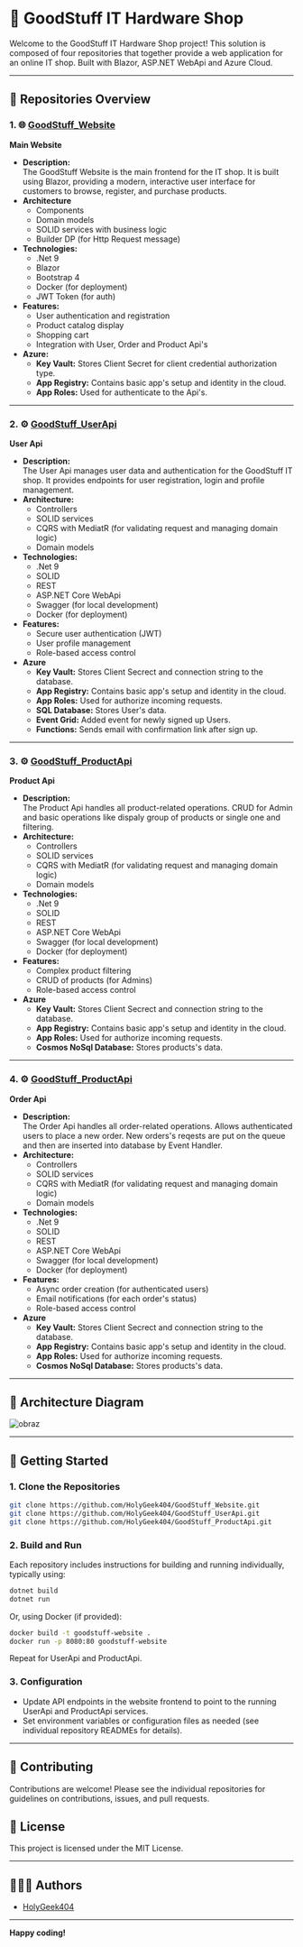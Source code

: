 # 🚀 GoodStuff IT Hardware Shop

Welcome to the GoodStuff IT Hardware Shop project! This solution is composed of four repositories that together provide a web application for an online IT shop.
Built with Blazor, ASP.NET WebApi and Azure Cloud.

---

## 🔎 Repositories Overview

### 1. 🌐 [GoodStuff_Website](https://github.com/HolyGeek404/GoodStuff_Website)
**Main Website**

- **Description:**  
  The GoodStuff Website is the main frontend for the IT shop. It is built using Blazor, providing a modern, interactive user interface for customers to browse, register, and purchase products.
- **Architecture**
  - Components
  - Domain models
  - SOLID services with business logic
  - Builder DP (for Http Request message)
- **Technologies:**
  - .Net 9 
  - Blazor
  - Bootstrap 4
  - Docker (for deployment)
  - JWT Token (for auth)
- **Features:**  
  - User authentication and registration
  - Product catalog display
  - Shopping cart
  - Integration with User, Order and Product Api's
- **Azure:**
  - **Key Vault:** Stores Client Secret for client credential authorization type.
  - **App Registry:** Contains basic app's setup and identity in the cloud.
  - **App Roles:** Used for authenticate to the Api's. 

---

### 2. ⚙️ [GoodStuff_UserApi](https://github.com/HolyGeek404/GoodStuff_UserApi)
**User Api**

- **Description:**  
  The User Api manages user data and authentication for the GoodStuff IT shop. It provides endpoints for user registration, login and profile management.
- **Architecture:**
  - Controllers
  - SOLID services
  - CQRS with MediatR (for validating request and managing domain logic)
  - Domain models
- **Technologies:**
  - .Net 9
  - SOLID
  - REST 
  - ASP.NET Core WebApi
  - Swagger (for local development)
  - Docker (for deployment)
- **Features:**  
  - Secure user authentication (JWT)
  - User profile management
  - Role-based access control
- **Azure**
  - **Key Vault:** Stores Client Secrect and connection string to the database.
  - **App Registry:** Contains basic app's setup and identity in the cloud.
  - **App Roles:** Used for authorize incoming requests.
  - **SQL Database:** Stores User's data.
  - **Event Grid:** Added event for newly signed up Users.
  - **Functions:** Sends email with confirmation link after sign up.

---

### 3. ⚙️ [GoodStuff_ProductApi](https://github.com/HolyGeek404/GoodStuff_ProductApi)
**Product Api**

- **Description:**  
  The Product Api handles all product-related operations. CRUD for Admin and basic operations like dispaly group of products or single one and filtering.
- **Architecture:**
  - Controllers
  - SOLID services
  - CQRS with MediatR (for validating request and managing domain logic)
  - Domain models
- **Technologies:**
  - .Net 9
  - SOLID
  - REST 
  - ASP.NET Core WebApi
  - Swagger (for local development)
  - Docker (for deployment)
- **Features:**  
  - Complex product filtering
  - CRUD of products (for Admins)
  - Role-based access control
- **Azure**
  - **Key Vault:** Stores Client Secrect and connection string to the database.
  - **App Registry:** Contains basic app's setup and identity in the cloud.
  - **App Roles:** Used for authorize incoming requests.
  - **Cosmos NoSql Database:** Stores products's data.

---

### 4. ⚙️ [GoodStuff_ProductApi](https://github.com/HolyGeek404/GoodStuff_OrderApi)
**Order Api**

- **Description:**  
  The Order Api handles all order-related operations. Allows authenticated users to place a new order. New orders's reqests are put on the queue and then are inserted into database by Event Handler.
- **Architecture:**
  - Controllers
  - SOLID services
  - CQRS with MediatR (for validating request and managing domain logic)
  - Domain models
- **Technologies:**
  - .Net 9
  - SOLID
  - REST 
  - ASP.NET Core WebApi
  - Swagger (for local development)
  - Docker (for deployment)
- **Features:**  
  - Async order creation (for authenticated users)
  - Email notifications (for each order's status) 
  - Role-based access control
- **Azure**
  - **Key Vault:** Stores Client Secrect and connection string to the database.
  - **App Registry:** Contains basic app's setup and identity in the cloud.
  - **App Roles:** Used for authorize incoming requests.
  - **Cosmos NoSql Database:** Stores products's data.

---

## 📜 Architecture Diagram
![obraz](https://github.com/user-attachments/assets/5220949c-5de5-4822-bd21-6ada3fece0c2)


---

## 🚩 Getting Started

### 1. Clone the Repositories

```bash
git clone https://github.com/HolyGeek404/GoodStuff_Website.git
git clone https://github.com/HolyGeek404/GoodStuff_UserApi.git
git clone https://github.com/HolyGeek404/GoodStuff_ProductApi.git
```

### 2. Build and Run

Each repository includes instructions for building and running individually, typically using:

```bash
dotnet build
dotnet run
```

Or, using Docker (if provided):

```bash
docker build -t goodstuff-website .
docker run -p 8080:80 goodstuff-website
```

Repeat for UserApi and ProductApi.

### 3. Configuration

- Update API endpoints in the website frontend to point to the running UserApi and ProductApi services.
- Set environment variables or configuration files as needed (see individual repository READMEs for details).

---

## 🎯 Contributing

Contributions are welcome! Please see the individual repositories for guidelines on contributions, issues, and pull requests.

## 📖 License

This project is licensed under the MIT License.

---

## 👨🏻‍💻 Authors

- [HolyGeek404](https://github.com/HolyGeek404)

---

**Happy coding!**
